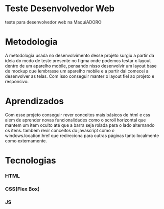 # Teste Desenvolvedor Web
 teste para desenvolvedor web na MaquiADORO

# Metodologia

 A metodologia usada no desenvolvimento desse projeto surgiu a partir da ideia do modo de teste presente no figma onde podemos testar o layout dentro de um aparelho mobile, pensando nisso desenvolvir um layout base de mockup que lembrasse um aparelho mobile e a partir dai comecei a desenvolver as telas. Com isso conseguir manter o layout fiel ao projeto e responsivo.

# Aprendizados
 
 Com esse projeto conseguir rever conceitos mais básicos de html e css alem de aprender novas funcionalidades como o scroll horizontal que mantem um item oculto até que a barra seja rolada para o lado alternando os itens. tambem revir conceitos do javascript como o windows.location.href que redireciona para outras páginas tanto localmente como externamente.

# Tecnologias
 ### HTML
 ### CSS(Flex Box)
 ### JS
